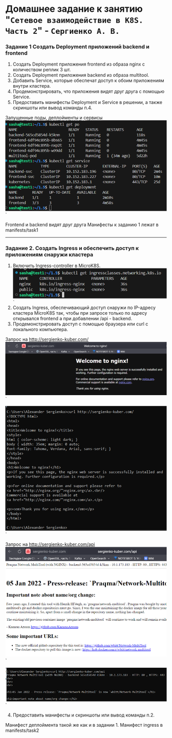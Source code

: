 # Домашнее задание к занятию "`Сетевое взаимодействие в K8S. Часть 2`" - `Сергиенко А. В.`

### Задание 1 Создать Deployment приложений backend и frontend
1. Создать Deployment приложения frontend из образа nginx с количеством реплик 3 шт.
2. Создать Deployment приложения backend из образа multitool.
3. Добавить Service, которые обеспечат доступ к обоим приложениям внутри кластера.
4. Продемонстрировать, что приложения видят друг друга с помощью Service.
5. Предоставить манифесты Deployment и Service в решении, а также скриншоты или вывод команды п.4.   

Запущенные поды, деплойменты и сервисы
![podservice](https://github.com/SashkaSer/kuber/blob/main/1.5/img/podservice.png)`  

Frontend и backend видят друг друга
Манифесты к заданию 1 лежат в manifests/task1

---
### Задание 2. Создать Ingress и обеспечить доступ к приложениям снаружи кластера

1. Включить Ingress-controller в MicroK8S.  
![ingress](https://github.com/SashkaSer/kuber/blob/main/1.5/img/ingressnginx.png)` 
2. Создать Ingress, обеспечивающий доступ снаружи по IP-адресу кластера MicroK8S так, чтобы при запросе только по адресу открывался frontend а при добавлении /api - backend.
3. Продемонстрировать доступ с помощью браузера или curl с локального компьютера.  

Запрос на http://sergienko-kuber.com/
![nginx](https://github.com/SashkaSer/kuber/blob/main/1.5/img/nginx1.png)`  

![nginx2](https://github.com/SashkaSer/kuber/blob/main/1.5/img/nginx2.png)`  

Запрос на http://sergienko-kuber.com/api
![multitool](https://github.com/SashkaSer/kuber/blob/main/1.5/img/multitool1.png)`  

![multitool2](https://github.com/SashkaSer/kuber/blob/main/1.5/img/multitool2.png)`  

4. Предоставить манифесты и скриншоты или вывод команды п.2.

Манифест деплоймента такой же как и в задании 1. Манифест ingress в manifests/task2